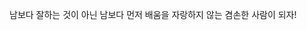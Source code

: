 남보다 잘하는 것이 아닌 남보다 먼저 배움을 자랑하지 않는 겸손한 사람이 되자!

<!---
superssol/superssol is a ✨ special ✨ repository because its `README.md` (this file) appears on your GitHub profile.
You can click the Preview link to take a look at your changes.
--->
